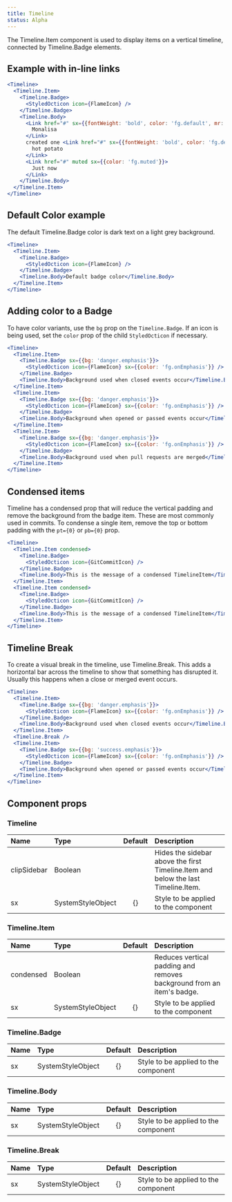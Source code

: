 ```yaml
---
title: Timeline
status: Alpha
---
```


The Timeline.Item component is used to display items on a vertical timeline, connected by Timeline.Badge elements.

## Example with in-line links

```jsx live
<Timeline>
  <Timeline.Item>
    <Timeline.Badge>
      <StyledOcticon icon={FlameIcon} />
    </Timeline.Badge>
    <Timeline.Body>
      <Link href="#" sx={{fontWeight: 'bold', color: 'fg.default', mr: 1}} muted>
        Monalisa
      </Link>
      created one <Link href="#" sx={{fontWeight: 'bold', color: 'fg.default', mr: 1}} muted>
        hot potato
      </Link>
      <Link href="#" muted sx={{color: 'fg.muted'}}>
        Just now
      </Link>
    </Timeline.Body>
  </Timeline.Item>
</Timeline>
```

## Default Color example

The default Timeline.Badge color is dark text on a light grey background.

```jsx live
<Timeline>
  <Timeline.Item>
    <Timeline.Badge>
      <StyledOcticon icon={FlameIcon} />
    </Timeline.Badge>
    <Timeline.Body>Default badge color</Timeline.Body>
  </Timeline.Item>
</Timeline>
```

## Adding color to a Badge

To have color variants, use the `bg` prop on the `Timeline.Badge`. If an icon is being used, set the `color` prop
of the child `StyledOcticon` if necessary.

```jsx live
<Timeline>
  <Timeline.Item>
    <Timeline.Badge sx={{bg: 'danger.emphasis'}}>
      <StyledOcticon icon={FlameIcon} sx={{color: 'fg.onEmphasis'}} />
    </Timeline.Badge>
    <Timeline.Body>Background used when closed events occur</Timeline.Body>
  </Timeline.Item>
  <Timeline.Item>
    <Timeline.Badge sx={{bg: 'danger.emphasis'}}>
      <StyledOcticon icon={FlameIcon} sx={{color: 'fg.onEmphasis'}} />
    </Timeline.Badge>
    <Timeline.Body>Background when opened or passed events occur</Timeline.Body>
  </Timeline.Item>
  <Timeline.Item>
    <Timeline.Badge sx={{bg: 'danger.emphasis'}}>
      <StyledOcticon icon={FlameIcon} sx={{color: 'fg.onEmphasis'}} />
    </Timeline.Badge>
    <Timeline.Body>Background used when pull requests are merged</Timeline.Body>
  </Timeline.Item>
</Timeline>
```

## Condensed items

Timeline has a condensed prop that will reduce the vertical padding and remove the background from the badge item. These are most commonly used in commits. To condense a single item, remove the top or bottom padding with the `pt={0}` or `pb={0}` prop.

```jsx live
<Timeline>
  <Timeline.Item condensed>
    <Timeline.Badge>
      <StyledOcticon icon={GitCommitIcon} />
    </Timeline.Badge>
    <Timeline.Body>This is the message of a condensed TimelineItem</Timeline.Body>
  </Timeline.Item>
  <Timeline.Item condensed>
    <Timeline.Badge>
      <StyledOcticon icon={GitCommitIcon} />
    </Timeline.Badge>
    <Timeline.Body>This is the message of a condensed TimelineItem</Timeline.Body>
  </Timeline.Item>
</Timeline>
```

## Timeline Break

To create a visual break in the timeline, use Timeline.Break. This adds a horizontal bar across the timeline to show that something has disrupted it. Usually this happens when a close or merged event occurs.

```jsx live
<Timeline>
  <Timeline.Item>
    <Timeline.Badge sx={{bg: 'danger.emphasis'}}>
      <StyledOcticon icon={FlameIcon} sx={{color: 'fg.onEmphasis'}} />
    </Timeline.Badge>
    <Timeline.Body>Background used when closed events occur</Timeline.Body>
  </Timeline.Item>
  <Timeline.Break />
  <Timeline.Item>
    <Timeline.Badge sx={{bg: 'success.emphasis'}}>
      <StyledOcticon icon={FlameIcon} sx={{color: 'fg.onEmphasis'}} />
    </Timeline.Badge>
    <Timeline.Body>Background when opened or passed events occur</Timeline.Body>
  </Timeline.Item>
</Timeline>
```

## Component props

### Timeline

| Name        | Type              | Default | Description                                                                       |
| :---------- | :---------------- | :-----: | :-------------------------------------------------------------------------------- |
| clipSidebar | Boolean           |         | Hides the sidebar above the first Timeline.Item and below the last Timeline.Item. |
| sx          | SystemStyleObject |   {}    | Style to be applied to the component                                              |

### Timeline.Item

| Name      | Type              | Default | Description                                                           |
| :-------- | :---------------- | :-----: | :-------------------------------------------------------------------- |
| condensed | Boolean           |         | Reduces vertical padding and removes background from an item's badge. |
| sx        | SystemStyleObject |   {}    | Style to be applied to the component                                  |

### Timeline.Badge

| Name | Type              | Default | Description                          |
| :--- | :---------------- | :-----: | :----------------------------------- |
| sx   | SystemStyleObject |   {}    | Style to be applied to the component |

### Timeline.Body

| Name | Type              | Default | Description                          |
| :--- | :---------------- | :-----: | :----------------------------------- |
| sx   | SystemStyleObject |   {}    | Style to be applied to the component |

### Timeline.Break

| Name | Type              | Default | Description                          |
| :--- | :---------------- | :-----: | :----------------------------------- |
| sx   | SystemStyleObject |   {}    | Style to be applied to the component |
